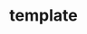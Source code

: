 ---
title: template
template: topic.jade
tags: [ templateName, defaultTemplate ]
description: compiled Handlebars template used to render this view
---